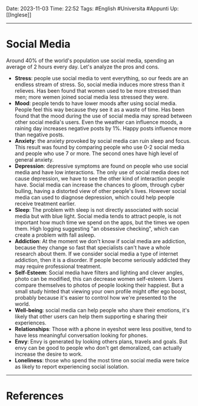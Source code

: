 Date: 2023-11-03
Time: 22:52
Tags: #English #Universita #Appunti 
Up: [[Inglese]]

---
# Social Media

Around 40% of the world's population use social media, spending an average of 2 hours every day. Let's analyze the pros and cons.
- **Stress**: people use social media to vent everything, so our feeds are an endless stream of stress. So, social media induces more stress than it relieves. Has been found that women used to be more stressed than men; more wemen joined social media less stressed they were. 
- **Mood**: people tends to have lower moods after using social media. People feel this way because they see it as a waste of time. Has been found that the mood during the use of social media may spread between other social media's users. Even the weather can influence moods, a raining day increases negative posts by 1%. Happy posts influence more than negative posts.
- **Anxiety**: the anxiety provoked by social media can ruin sleep and focus. This result was found by comparing people who use 0-2 social media and people who use 7 or more. The second ones have high level of general anxiety.
- **Depression**: depressive symptoms are found on people who use social media and have low interactions. The only use of social media does not cause depression, we have to see the other kind of interaction people have. Social media can increase the chances to gloom, through cyber bulling, having a distorted view of other people's lives. However social media can used to diagnose depression, which could help people receive treatment earlier.
- **Sleep**: The problem with sleep is not directly associated with social media but with blue light. Social media tends to attract people, is not important how much time we spend on the apps, but the times we open them. High logging suggesting "an obsessive checking", which can create a problem with fall asleep.
- **Addiction**: At the moment we don't know if social media are addiction, because they change so fast that specialists can't have a whole research about them. If we consider social media a type of internet addiction, then it is a disorder. If people become seriously addicted they may require professional treatment. 
- **Self-Esteem**: Social media have filters and lighting and clever angles, photo can be modified, this can decrease women self-esteem. Users compare themselves to photos of people looking their happiest. But a small study hinted that viewing your own profile might offer ego boost, probably because it's easier to control how we're presented to the world.
- **Well-being**: social media can help people who share their emotions, it's likely that other users can help them supporting e sharing their experiences.
- **Relationships**: Those with a phone in eyeshot were less positive, tend to have less meaningful conversation looking for phones.
- **Envy**: Envy is generated by looking others plans, travels and goals. But envy can be good to people who don't get demoralized, can actually increase the desire to work.
- **Loneliness**: those who spend the most time on social media were twice as likely to report experiencing social isolation.


---
# References

